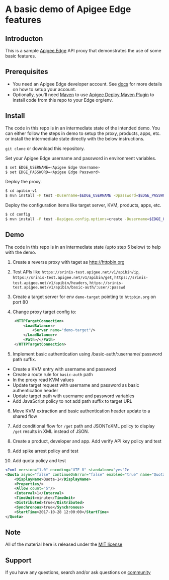 # A basic demo of Apigee Edge features

## Introducton
This is a sample [Apigee Edge](https://apigee.com/api-management) API proxy that demonstrates the use of some basic features.

## Prerequisites
- You need an Apigee Edge developer account. See [docs](http://docs.apigee.com/api-services/content/creating-apigee-edge-account) for more details on how to setup your account.
- Optionally, you'll need [Maven](https://maven.apache.org/download.cgi) to use [Apigee Deploy Maven Plugin](https://github.com/apigee/apigee-deploy-maven-plugin) to install code from this repo to your Edge org/env.

## Install
The code in this repo is in an intermediate state of the intended demo. You can either follow the steps in demo to setup the proxy, products, apps, etc. or install the intermediate state directly with the below instructions.


`git clone` or download this repository.

Set your Apigee Edge username and password in environment variables.

```bash
$ set EDGE_USERNAME=<Apigee Edge Username>
$ set EDGE_PASSWORD=<Apigee Edge Password>
```

Deploy the proxy.

```bash
$ cd apibin-v1
$ mvn install -P test -Dusername=$EDGE_USERNAME -Dpassword=$EDGE_PASSWORD -Dorg=<Your Apigee Edge Org> -Denv=<Your Apigee Edge Env>
```

Deploy the configuration items like target server, KVM, products, apps, etc.

```bash
$ cd config
$ mvn install -P test -Dapigee.config.options=create -Dusername=$EDGE_USERNAME -Dpassword=$EDGE_PASSWORD -Dorg=<Your Apigee Edge Org> -Denv=<Your Apigee Edge Env>
```


## Demo

The code in this repo is in an intermediate state (upto step 5 below) to help with the demo.

1. Create a reverse proxy with taget as http://httpbin.org

2. Test APIs like `https://srinis-test.apigee.net/v1/apibin/ip`, `https://srinis-test.apigee.net/v1/apibin/get`, `https://srinis-test.apigee.net/v1/apibin/headers`, `https://srinis-test.apigee.net/v1/apibin/basic-auth/:user/:passwd`

3. Create a target server for env `demo-target` pointing to `httpbin.org` on port 80

4. Change proxy target config to:

```xml
    <HTTPTargetConnection>
        <LoadBalancer>
            <Server name="demo-target"/>
        </LoadBalancer>
        <Path>/</Path>
    </HTTPTargetConnection>
```

5. Implement basic authentication using /basic-auth/:username/:password path suffix.
- Create a KVM entry with username and password
- Create a route rule for `basic-auth` path
- In the proxy read KVM values
- Update target request with username and password as basic authentication header
- Update target path with username and password variables
- Add JavaScript policy to not add path suffix to target URL

6. Move KVM extraction and basic authentication header update to a shared flow

7. Add conditional flow for `/get` path and JSONToXML policy to display `/get` results in XML instead of JSON.

8. Create a product, developer and app. Add verify API key policy and test

9. Add spike arrest policy and test

10. Add quota policy and test

```xml
<?xml version="1.0" encoding="UTF-8" standalone="yes"?>
<Quota async="false" continueOnError="false" enabled="true" name="Quota-1" type="calendar">
    <DisplayName>Quota-1</DisplayName>
    <Properties/>
    <Allow count="5"/>
    <Interval>1</Interval>
    <TimeUnit>minute</TimeUnit>
    <Distributed>true</Distributed>
    <Synchronous>true</Synchronous>
    <StartTime>2017-10-28 12:00:00</StartTime>
</Quota>
```


## Note
All of the material here is released under the [MIT license](https://github.com/gahana/edge-trg-labs/blob/master/LICENSE)

## Support
If you have any questions, search and/or ask questions on [community](https://community.apigee.com)

